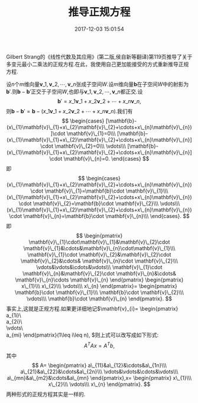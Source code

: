 ﻿---
title: 推导正规方程
date: 2017-12-03 15:01:54
categories:
- 数学
- 线性代数
tags:
- 最小二乘法
- 正规方程

---
Gilbert Strang的《线性代数及其应用》(第二版,侯自新等翻译)第119页推导了关于多变元最小二乘法的正规方程.在此，我使用自己更加能接受的方式重新推导正规方程.

设$n$个$m$维向量$\mathbf{v}\_{1},\mathbf{v}\_{2},\cdots,\mathbf{v}\_{n}$张成子空间$W$.设$m$维向量$\mathbf{b}$在子空间$W$中的射影为$\mathbf{b}'$.则$\mathbf{b}-\mathbf{b}'$正交于子空间$W$,也即与$\mathbf{v}\_{1},\mathbf{v}\_{2},\cdots,\mathbf{v}\_{n}$都正交.设
$$
\mathbf{b}'=x\_{1}\mathbf{v}\_{1}+x\_{2}\mathbf{v}\_{2}+\cdots+x\_{n}\mathbf{v}\_{n},
$$
则$\mathbf{b}-\mathbf{b}'=\mathbf{b}-(x\_{1}\mathbf{v}\_{1}+x\_{2}\mathbf{v}\_{2}+\cdots+x\_{n}\mathbf{v}\_{n})$.我们有
$$
\begin{cases}
[\mathbf{b}-(x\_{1}\mathbf{v}\_{1}+x\_{2}\mathbf{v}\_{2}+\cdots+x\_{n}\mathbf{v}\_{n})]\cdot
\mathbf{v}\_{1}=0\\\
[\mathbf{b}-(x\_{1}\mathbf{v}\_{1}+x\_{2}\mathbf{v}\_{2}+\cdots+x\_{n}\mathbf{v}\_{n}]\cdot
\mathbf{v}\_{2}=0\\\
\vdots\\\
[\mathbf{b}-(x\_{1}\mathbf{v}\_{1}+x\_{2}\mathbf{v}\_{2}+\cdots+x\_{n}\mathbf{v}\_{n}]\cdot \mathbf{v}\_{n}=0.
\end{cases}
$$
即
$$
\begin{cases}
  (x\_{1}\mathbf{v}\_{1}+x\_{2}\mathbf{v}\_{2}+\cdots+x\_{n}\mathbf{v}\_{n})\cdot
  \mathbf{v}\_{1}=\mathbf{b}\cdot \mathbf{v}\_{1}\\\
 (x\_{1}\mathbf{v}\_{1}+x\_{2}\mathbf{v}\_{2}+\cdots+x\_{n}\mathbf{v}\_{n})\cdot
  \mathbf{v}\_{2}=\mathbf{b}\cdot \mathbf{v}\_{2}\\\
\vdots\\\
 (x\_{1}\mathbf{v}\_{1}+x\_{2}\mathbf{v}\_{2}+\cdots+x\_{n}\mathbf{v}\_{n})\cdot
  \mathbf{v}\_{n}=\mathbf{b}\cdot \mathbf{v}\_{n}\\\
\end{cases}.
$$
即
$$
\begin{pmatrix}
  \mathbf{v}\_{1}\cdot\mathbf{v}\_{1}&\mathbf{v}\_{2}\cdot
  \mathbf{v}\_{1}&\cdots&\mathbf{v}\_{n}\cdot\mathbf{v}\_{1}\\\
\mathbf{v}\_{1}\cdot \mathbf{v}\_{2}&\mathbf{v}\_{2}\cdot
\mathbf{v}\_{2}&\cdots& \mathbf{v}\_{n}\cdot \mathbf{v}\_{2}\\\
\vdots&\vdots&\cdots&\vdots\\\
\mathbf{v}\_{1}\cdot \mathbf{v}\_{n}&\mathbf{v}\_{2}\cdot
\mathbf{v}\_{n}&\cdots& \mathbf{v}\_{n}\cdots \mathbf{v}\_{n}
\end{pmatrix}
\begin{pmatrix}
  x\_{1}\\\
x\_{2}\\\
\vdots\\\
x\_{n}
\end{pmatrix}=
\begin{pmatrix}
  \mathbf{b}\cdot \mathbf{v}\_{1}\\\
\mathbf{b}\cdot \mathbf{v}\_{2}\\\
\vdots\\\
\mathbf{b}\cdot \mathbf{v}\_{n}
\end{pmatrix}.
$$
事实上,这就是正规方程.如果更详细地记$\mathbf{v}\_{i}=
\begin{pmatrix}
  a\_{1i}\\\
a\_{2i}\\\
\vdots\\\
a\_{mi}
\end{pmatrix}(1\leq i\leq n),
$则上式可以改写成如下形式:
$$
A^{T}Ax=A^{T}b,
$$
其中
$$
A=
\begin{pmatrix}
  a\_{11}&a\_{12}&\cdots&a\_{1n}\\\
  a\_{21}&a\_{22}&\cdots&a\_{2n}\\\
  \vdots&\vdots&\cdots&\vdots\\\
  a\_{mn}&a\_{m2}&\cdots&a\_{mn}
\end{pmatrix},x=
\begin{pmatrix}
  x\_{1}\\\
x\_{2}\\\
\vdots\\\
x\_{n}
\end{pmatrix}.
$$
两种形式的正规方程其实是一样的.